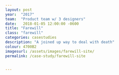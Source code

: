 ```yaml
---
layout: post
year:  "2017"
team:  "Product team w/ 3 designers"
date:   2018-01-05 12:00:00 -0600
title: "Farewill"
class: "farewill"
categories: casestudies
description: "A joined up way to deal with death"
colour: 4700B2
imagesurl: /assets/images/farewill-site/
permalink: /case-study/farewill-site


---
```

